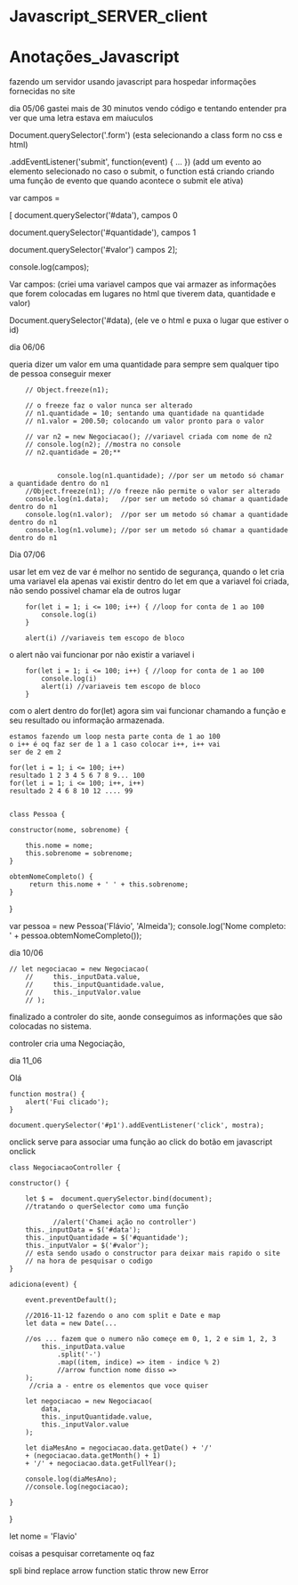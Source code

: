 # Javascript_SERVER_client
# Anotações_Javascript
 fazendo um servidor usando javascript para hospedar informações fornecidas no site

dia 05/06 
gastei mais de 30 minutos vendo código e tentando entender pra ver que uma letra estava em maiuculos

Document.querySelector('.form') (esta selecionando a class form no css e html) 

.addEventListener('submit', function(event) { ... }) (add um evento ao elemento selecionado no caso o submit, o function está criando criando uma função de evento que quando acontece o submit ele ativa) 

 var campos =  

 

[ 
    document.querySelector('#data'),  campos 0 

 document.querySelector('#quantidade'),  campos 1 

 document.querySelector('#valor') campos 2]; 

 
console.log(campos); 
 

 
Var campos: (criei uma variavel campos que vai armazer as informações que forem colocadas em lugares no html que tiverem data, quantidade e valor) 


Document.querySelector('#data), (ele ve o html e puxa o lugar que estiver o id) 



 dia 06/06

queria dizer um valor em uma quantidade para sempre sem qualquer tipo de pessoa conseguir mexer 

        // Object.freeze(n1); 

        // o freeze faz o valor nunca ser alterado
        // n1.quantidade = 10; sentando uma quantidade na quantidade
        // n1.valor = 200.50; colocando um valor pronto para o valor

        // var n2 = new Negociacao(); //variavel criada com nome de n2 
        // console.log(n2); //mostra no console
        // n2.quantidade = 20;**


                console.log(n1.quantidade); //por ser um metodo só chamar a quantidade dentro do n1
        //Object.freeze(n1); //o freeze não permite o valor ser alterado
        console.log(n1.data);   //por ser um metodo só chamar a quantidade dentro do n1
        console.log(n1.valor);  //por ser um metodo só chamar a quantidade dentro do n1
        console.log(n1.volume); //por ser um metodo só chamar a quantidade dentro do n1
    

Dia 07/06 

usar let em vez de var é melhor no sentido de segurança, 
quando o let cria uma variavel ela apenas vai existir dentro do let em que a variavel foi criada, não sendo possivel chamar ela de outros lugar

        for(let i = 1; i <= 100; i++) { //loop for conta de 1 ao 100
            console.log(i)
        }

        alert(i) //variaveis tem escopo de bloco

o alert não vai funcionar por não existir a variavel i 

        for(let i = 1; i <= 100; i++) { //loop for conta de 1 ao 100
            console.log(i)
            alert(i) //variaveis tem escopo de bloco
        }
com o alert dentro do for(let) agora sim vai funcionar chamando a função e seu resultado ou informação armazenada. 
    
    estamos fazendo um loop nesta parte conta de 1 ao 100 
    o i++ é oq faz ser de 1 a 1 caso colocar i++, i++ vai 
    ser de 2 em 2

    for(let i = 1; i <= 100; i++)
    resultado 1 2 3 4 5 6 7 8 9... 100
    for(let i = 1; i <= 100; i++, i++)
    resultado 2 4 6 8 10 12 .... 99


    class Pessoa {

    constructor(nome, sobrenome) {

        this.nome = nome;
        this.sobrenome = sobrenome;
    }

    obtemNomeCompleto() {
         return this.nome + ' ' + this.sobrenome;
    }
}

var pessoa = new Pessoa('Flávio', 'Almeida');
console.log('Nome completo: ' + pessoa.obtemNomeCompleto());

<!-- // aaaaaaaaaaaaaaaaaaaaaaaaaaaaaaaaaaaaaaaaaaaaaaaaaaaaaaaaaa -->
dia 10/06


    // let negociacao = new Negociacao(
        //     this._inputData.value,
        //     this._inputQuantidade.value,
        //     this._inputValor.value
        // );

finalizado a controler do site, aonde conseguimos as informações que são colocadas no sistema.

controler cria uma Negociação, 


dia 11_06

<p id="p1">Olá</p>


    function mostra() {
        alert('Fui clicado');
    }

    document.querySelector('#p1').addEventListener('click', mostra);

onclick serve para associar uma função ao click do botão em javascript onclick


    class NegociacaoController {

    constructor() {
        
        let $ =  document.querySelector.bind(document); 
        //tratando o querSelector como uma função
        
               //alert('Chamei ação no controller')
        this._inputData = $('#data');
        this._inputQuantidade = $('#quantidade');
        this._inputValor = $('#valor');
        // esta sendo usado o constructor para deixar mais rapido o site
        // na hora de pesquisar o codigo
    }

    adiciona(event) {
        
        event.preventDefault();

        //2016-11-12 fazendo o ano com split e Date e map
        let data = new Date(...

        //os ... fazem que o numero não começe em 0, 1, 2 e sim 1, 2, 3
            this._inputData.value
                .split('-')
                .map((item, indice) => item - indice % 2) 
                //arrow function nome disso =>
        );
         //cria a - entre os elementos que voce quiser
        
        let negociacao = new Negociacao(
            data,
            this._inputQuantidade.value,
            this._inputValor.value
        );

        let diaMesAno = negociacao.data.getDate() + '/' 
        + (negociacao.data.getMonth() + 1) 
        + '/' + negociacao.data.getFullYear();
        
        console.log(diaMesAno);
        //console.log(negociacao);

    }

}

let nome = 'Flavio'

coisas a pesquisar corretamente oq faz

spli
bind
replace
arrow function
static
throw new Error

